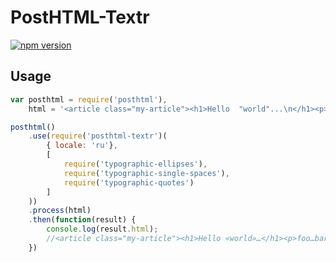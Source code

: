 # PostHTML-Textr
[![npm version](https://badge.fury.io/js/posthtml-textr.svg)](http://badge.fury.io/js/posthtml-textr)

## Usage

```js
var posthtml = require('posthtml'),
    html = '<article class="my-article"><h1>Hello  "world"...\n</h1><p>foo...bar</p></article>';

posthtml()
    .use(require('posthtml-textr')(
        { locale: 'ru'},
        [
            require('typographic-ellipses'),
            require('typographic-single-spaces'),
            require('typographic-quotes')
        ]
    ))
    .process(html)
    .then(function(result) {
        console.log(result.html);
        //<article class="my-article"><h1>Hello «world»…</h1><p>foo…bar</p></article>
    })
```
